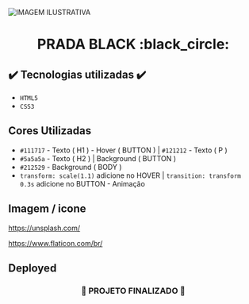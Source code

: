 ![ IMAGEM ILUSTRATIVA ](https://user-images.githubusercontent.com/79709843/191595141-e6274304-20c7-4a4a-abe0-0becfc609ba9.png)

<h1 align="center">
  PRADA BLACK :black_circle:
</h1>


## ✔️ Tecnologias utilizadas  ✔️
- ``HTML5``
- ``CSS3``

## Cores Utilizadas
- ``#111717`` - Texto ( H1 ) - Hover ( BUTTON ) | ``#121212`` - Texto ( P )
- ``#5a5a5a`` - Texto ( H2 ) | Background ( BUTTON )
- ``#212529`` - Background ( BODY )
- ``transform: scale(1.1)`` adicione no HOVER | ``transition: transform 0.3s`` adicione no BUTTON - Animação

## Imagem / icone

https://unsplash.com/

https://www.flaticon.com/br/


## Deployed

<h3 align="center">

  :construction: PROJETO FINALIZADO :construction:
  
</h3>
